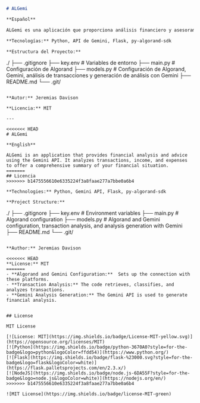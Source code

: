 ```markdown
# ALGemi

**Español**

ALGemi es una aplicación que proporciona análisis financiero y asesoramiento utilizando la API de Gemini. Analiza transacciones, ingresos y gastos para ofrecer un resumen completo de tu situación financiera.

**Tecnologías:** Python, API de Gemini, Flask, py-algorand-sdk

**Estructura del Proyecto:**

```
./
├── .gitignore
├── key.env  # Variables de entorno
├── main.py  # Configuración de Algorand
├── models.py # Configuración de Algorand, Gemini, análisis de transacciones y generación de análisis con Gemini
├── README.md
└── .git/
```

**Autor:** Jeremias Davison

**Licencia:** MIT

---

<<<<<<< HEAD
# ALGemi

**English**

ALGemi is an application that provides financial analysis and advice using the Gemini API. It analyzes transactions, income, and expenses to offer a comprehensive summary of your financial situation.
=======
## Licencia
>>>>>>> b1475556610e6335224f3a8faae277a7bbe0a6b4

**Technologies:** Python, Gemini API, Flask, py-algorand-sdk

**Project Structure:**

```
./
├── .gitignore
├── key.env  # Environment variables
├── main.py  # Algorand configuration
├── models.py # Algorand and Gemini configuration, transaction analysis, and analysis generation with Gemini
├── README.md
└── .git/
```

**Author:** Jeremias Davison

<<<<<<< HEAD
**License:** MIT
=======
- **Algorand and Gemini Configuration:**  Sets up the connection with these platforms.
- **Transaction Analysis:** The code retrieves, classifies, and analyzes transactions.
- **Gemini Analysis Generation:** The Gemini API is used to generate financial analysis.


## License

MIT License

[![License: MIT](https://img.shields.io/badge/License-MIT-yellow.svg)](https://opensource.org/licenses/MIT)
[![Python](https://img.shields.io/badge/python-3670A0?style=for-the-badge&logo=python&logoColor=ffdd54)](https://www.python.org/)
[![Flask](https://img.shields.io/badge/flask-%23000.svg?style=for-the-badge&logo=flask&logoColor=white)](https://flask.palletsprojects.com/en/2.3.x/)
[![NodeJS](https://img.shields.io/badge/node.js-6DA55F?style=for-the-badge&logo=node.js&logoColor=white)](https://nodejs.org/en/)
>>>>>>> b1475556610e6335224f3a8faae277a7bbe0a6b4

![MIT License](https://img.shields.io/badge/license-MIT-green)
```
